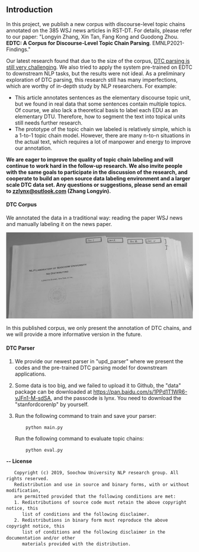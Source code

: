 ## Introduction

In this project, we publish a new corpus with discourse-level topic chains annotated on the 385 WSJ news articles
in RST-DT. For details, please refer to our paper: "Longyin Zhang, Xin Tan, Fang Kong and Guodong Zhou. **EDTC: A Corpus for Discourse-Level Topic Chain Parsing**. EMNLP2021-Findings."

Our latest research found that due to the size of the corpus, [DTC parsing is still very challenging](https://github.com/NLP-Discourse-SoochowU/DTCP/blob/main/data/extension.pdf). We also tried to apply the system pre-trained on EDTC to downstream NLP tasks, but the results were not ideal. As a preliminary exploration of DTC parsing, this research still has many imperfections, which are worthy of in-depth study by NLP researchers. For example:

* This article annotates sentences as the elementary discourse topic unit, but we found in real data that some sentences contain multiple topics. Of course, we also lack a theoretical basis to label each EDU as an elementary DTU. Therefore, how to segment the text into topical units still needs further research.
* The prototype of the topic chain we labeled is relatively simple, which is a 1-to-1 topic chain model. However, there are many n-to-n situations in the actual text, which requires a lot of manpower and energy to improve our annotation.

**We are eager to improve the quality of topic chain labeling and will continue to work hard in the follow-up research. We also invite people with the same goals to participate in the discussion of the research, and cooperate to build an open source data labeling environment and a larger scale DTC data set. Any questions or suggestions, please send an email to zzlynx@outlook.com (Zhang Longyin).**

#### DTC Corpus
We annotated the data in a traditional way: reading the paper WSJ news and manually labeling it on the news paper.

![image](https://github.com/NLP-Discourse-SoochowU/DTCP/blob/main/data/corpus/papers.jpg)

In this published corpus, we only present the annotation of DTC chains, and we will provide a more informative version in the future.

#### DTC Parser

1. We provide our newest parser in "upd_parser" where we present the codes and the pre-trained DTC parsing model for downstream applications.

2. Some data is too big, and we failed to upload it to Github, the "data" package can be downloaded at https://pan.baidu.com/s/1PPd1T1WR6-vJFn1-M-sdSA, and the passcode is lynx. You need to download the "stanfordcorenlp" by yourself.

3. Run the following command to train and save your parser:
   ```
       python main.py
   ```
   Run the following command to evaluate topic chains:
   ```
       python eval.py
   ```

<b>-- License</b>
```
   Copyright (c) 2019, Soochow University NLP research group. All rights reserved.
   Redistribution and use in source and binary forms, with or without modification,
   are permitted provided that the following conditions are met:
   1. Redistributions of source code must retain the above copyright notice, this
      list of conditions and the following disclaimer.
   2. Redistributions in binary form must reproduce the above copyright notice, this
      list of conditions and the following disclaimer in the documentation and/or other
      materials provided with the distribution.
```
